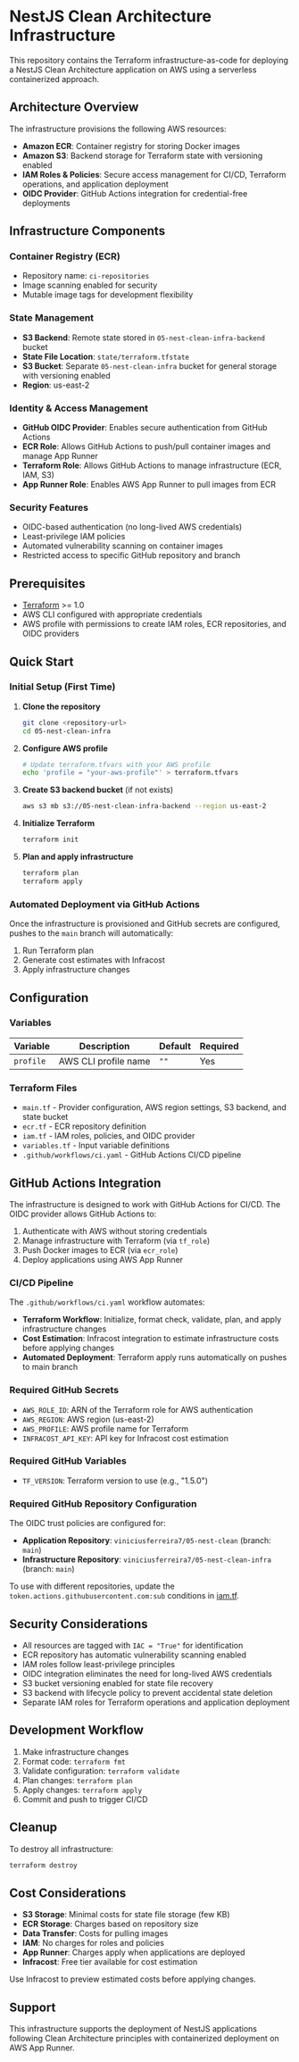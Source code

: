 # NestJS Clean Architecture Infrastructure

This repository contains the Terraform infrastructure-as-code for deploying a NestJS Clean Architecture application on AWS using a serverless containerized approach.

## Architecture Overview

The infrastructure provisions the following AWS resources:

- **Amazon ECR**: Container registry for storing Docker images
- **Amazon S3**: Backend storage for Terraform state with versioning enabled
- **IAM Roles & Policies**: Secure access management for CI/CD, Terraform operations, and application deployment
- **OIDC Provider**: GitHub Actions integration for credential-free deployments

## Infrastructure Components

### Container Registry (ECR)
- Repository name: `ci-repositories`
- Image scanning enabled for security
- Mutable image tags for development flexibility

### State Management
- **S3 Backend**: Remote state stored in `05-nest-clean-infra-backend` bucket
- **State File Location**: `state/terraform.tfstate`
- **S3 Bucket**: Separate `05-nest-clean-infra` bucket for general storage with versioning enabled
- **Region**: us-east-2

### Identity & Access Management
- **GitHub OIDC Provider**: Enables secure authentication from GitHub Actions
- **ECR Role**: Allows GitHub Actions to push/pull container images and manage App Runner
- **Terraform Role**: Allows GitHub Actions to manage infrastructure (ECR, IAM, S3)
- **App Runner Role**: Enables AWS App Runner to pull images from ECR

### Security Features
- OIDC-based authentication (no long-lived AWS credentials)
- Least-privilege IAM policies
- Automated vulnerability scanning on container images
- Restricted access to specific GitHub repository and branch

## Prerequisites

- [Terraform](https://www.terraform.io/downloads.html) >= 1.0
- AWS CLI configured with appropriate credentials
- AWS profile with permissions to create IAM roles, ECR repositories, and OIDC providers

## Quick Start

### Initial Setup (First Time)

1. **Clone the repository**
   ```bash
   git clone <repository-url>
   cd 05-nest-clean-infra
   ```

2. **Configure AWS profile**
   ```bash
   # Update terraform.tfvars with your AWS profile
   echo 'profile = "your-aws-profile"' > terraform.tfvars
   ```

3. **Create S3 backend bucket** (if not exists)
   ```bash
   aws s3 mb s3://05-nest-clean-infra-backend --region us-east-2
   ```

4. **Initialize Terraform**
   ```bash
   terraform init
   ```

5. **Plan and apply infrastructure**
   ```bash
   terraform plan
   terraform apply
   ```

### Automated Deployment via GitHub Actions

Once the infrastructure is provisioned and GitHub secrets are configured, pushes to the `main` branch will automatically:
1. Run Terraform plan
2. Generate cost estimates with Infracost
3. Apply infrastructure changes

## Configuration

### Variables

| Variable | Description | Default | Required |
|----------|-------------|---------|----------|
| `profile` | AWS CLI profile name | `""` | Yes |

### Terraform Files

- `main.tf` - Provider configuration, AWS region settings, S3 backend, and state bucket
- `ecr.tf` - ECR repository definition
- `iam.tf` - IAM roles, policies, and OIDC provider
- `variables.tf` - Input variable definitions
- `.github/workflows/ci.yaml` - GitHub Actions CI/CD pipeline

## GitHub Actions Integration

The infrastructure is designed to work with GitHub Actions for CI/CD. The OIDC provider allows GitHub Actions to:

1. Authenticate with AWS without storing credentials
2. Manage infrastructure with Terraform (via `tf_role`)
3. Push Docker images to ECR (via `ecr_role`)
4. Deploy applications using AWS App Runner

### CI/CD Pipeline

The `.github/workflows/ci.yaml` workflow automates:
- **Terraform Workflow**: Initialize, format check, validate, plan, and apply infrastructure changes
- **Cost Estimation**: Infracost integration to estimate infrastructure costs before applying changes
- **Automated Deployment**: Terraform apply runs automatically on pushes to main branch

### Required GitHub Secrets

- `AWS_ROLE_ID`: ARN of the Terraform role for AWS authentication
- `AWS_REGION`: AWS region (us-east-2)
- `AWS_PROFILE`: AWS profile name for Terraform
- `INFRACOST_API_KEY`: API key for Infracost cost estimation

### Required GitHub Variables

- `TF_VERSION`: Terraform version to use (e.g., "1.5.0")

### Required GitHub Repository Configuration

The OIDC trust policies are configured for:
- **Application Repository**: `viniciusferreira7/05-nest-clean` (branch: `main`)
- **Infrastructure Repository**: `viniciusferreira7/05-nest-clean-infra` (branch: `main`)

To use with different repositories, update the `token.actions.githubusercontent.com:sub` conditions in [iam.tf](iam.tf).

## Security Considerations

- All resources are tagged with `IAC = "True"` for identification
- ECR repository has automatic vulnerability scanning enabled
- IAM roles follow least-privilege principles
- OIDC integration eliminates the need for long-lived AWS credentials
- S3 bucket versioning enabled for state file recovery
- S3 backend with lifecycle policy to prevent accidental state deletion
- Separate IAM roles for Terraform operations and application deployment

## Development Workflow

1. Make infrastructure changes
2. Format code: `terraform fmt`
3. Validate configuration: `terraform validate`
4. Plan changes: `terraform plan`
5. Apply changes: `terraform apply`
6. Commit and push to trigger CI/CD

## Cleanup

To destroy all infrastructure:

```bash
terraform destroy
```

## Cost Considerations

- **S3 Storage**: Minimal costs for state file storage (few KB)
- **ECR Storage**: Charges based on repository size
- **Data Transfer**: Costs for pulling images
- **IAM**: No charges for roles and policies
- **App Runner**: Charges apply when applications are deployed
- **Infracost**: Free tier available for cost estimation

Use Infracost to preview estimated costs before applying changes.

## Support

This infrastructure supports the deployment of NestJS applications following Clean Architecture principles with containerized deployment on AWS App Runner.
